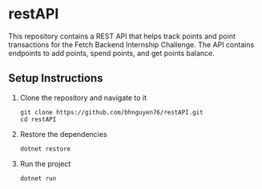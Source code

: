 # restAPI
This repository contains a REST API that helps track points and point transactions for the Fetch Backend Internship Challenge. The API contains endpoints to add points, spend points, and get points balance.
## Setup Instructions
1. Clone the repository and navigate to it
   ```
   git clone https://github.com/bhnguyen76/restAPI.git
   cd restAPI
2. Restore the dependencies
   ```
   dotnet restore
3. Run the project
   ```
   dotnet run
